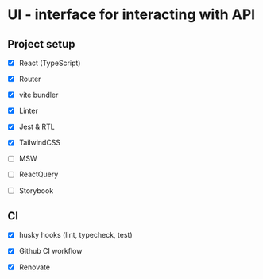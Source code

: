 # UI - interface for interacting with API

## Project setup
  * [x] React (TypeScript)
  * [x] Router
  * [x] vite bundler

  * [x] Linter
  * [x] Jest & RTL

  * [x] TailwindCSS
  * [ ] MSW
  * [ ] ReactQuery

  * [ ] Storybook


## CI
  * [x] husky hooks (lint, typecheck, test)
  * [x] Github CI workflow
  * [x] Renovate

